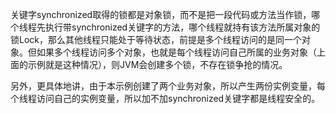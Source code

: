 关键字synchronized取得的锁都是对象锁，而不是把一段代码或方法当作锁，哪个线程先执行带synchronized关键字的方法，哪个线程就持有该方法所属对象的锁Lock，那么其他线程只能处于等待状态，前提是多个线程访问的是同一个对象。但如果多个线程访问多个对象，也就是每个线程访问自己所属的业务对象（上面的示例就是这种情况），则JVM会创建多个锁，不存在锁争抢的情况。

另外，更具体地讲，由于本示例创建了两个业务对象，所以产生两份实例变量，每个线程访问自己的实例变量，所以加不加synchronized关键字都是线程安全的。